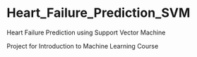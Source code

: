 # Heart_Failure_Prediction_SVM
 Heart Failure Prediction using Support Vector Machine

Project for Introduction to Machine Learning Course 
